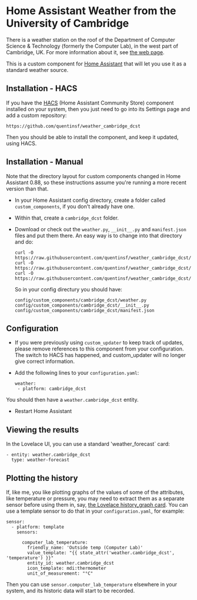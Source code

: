 # Home Assistant Weather from the University of Cambridge

There is a weather station on the roof of the Department of Computer Science & Technology (formerly the Computer Lab), in the west part of Cambridge, UK.  For more information about it, see [the web page](https://www.cl.cam.ac.uk/research/dtg/weather/).

This is a custom component for [Home Assistant](https://home-assistant.io) that will let you use it as a standard weather source.

## Installation - HACS

If you have the [HACS](https://custom-components.github.io/hacs/) (Home Assistant Community Store) component installed on your system, then you just need to go into its Settings page and add a custom repository:

    https://github.com/quentinsf/weather_cambridge_dcst

Then you should be able to install the component, and keep it updated, using HACS.

## Installation - Manual

Note that the directory layout for custom components changed in Home Assistant 0.88, so these instructions assume you're running a more recent version than that.

* In your Home Assistant config directory, create a folder called `custom_components`, if you don't already have one. 
* Within that, create a `cambridge_dcst` folder.
* Download or check out the `weather.py`, `__init__.py` and `manifest.json` files and put them there. An easy way is to change into that directory and do:

      curl -O https://raw.githubusercontent.com/quentinsf/weather_cambridge_dcst/master/manifest.json
      curl -O https://raw.githubusercontent.com/quentinsf/weather_cambridge_dcst/master/__init__.py
      curl -O https://raw.githubusercontent.com/quentinsf/weather_cambridge_dcst/master/weather.py


  So in your config directury you should have:

      config/custom_components/cambridge_dcst/weather.py
      config/custom_components/cambridge_dcst/__init__.py
      config/custom_components/cambridge_dcst/manifest.json

## Configuration

* If you were previously using `custom_updater` to keep track of updates, please remove references to this component from your configuration.  The switch to HACS has happened, and custom_updater will no longer give correct information.

* Add the following lines to your `configuration.yaml`:

      weather:
       - platform: cambridge_dcst

You should then have a `weather.cambridge_dcst` entity.

* Restart Home Assistant

## Viewing the results

In the Lovelace UI, you can use a standard 'weather_forecast` card:

    - entity: weather.cambridge_dcst
      type: weather-forecast


## Plotting the history

If, like me, you like plotting graphs of the values of some of the attributes, like temperature or pressure, you may need to extract them as a separate sensor before using them in, say, [the Lovelace history_graph card](https://www.home-assistant.io/lovelace/history-graph/).  You can use a template sensor to do that in your `configuration.yaml`, for example:

    sensor:
      - platform: template
        sensors:

          computer_lab_temperature:
            friendly_name: 'Outside temp (Computer Lab)'
            value_template: "{{ state_attr('weather.cambridge_dcst', 'temperature') }}"
            entity_id: weather.cambridge_dcst
            icon_template: mdi:thermometer
            unit_of_measurement: "°C"


Then you can use `sensor.computer_lab_temperature` elsewhere in your system, and its historic data will start to be recorded.
